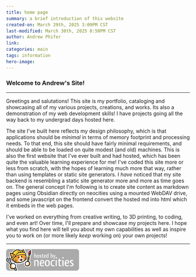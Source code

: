 ```yaml
---
title: home page 
summary: a brief introduction of this website
created-on: March 29th, 2025 3:09PM CST
last-modified: March 30th, 2025 8:50PM CST
author: Andrew Phifer
link: 
categories: main
tags: information
hero-image:
---
```



### Welcome to Andrew's Site!

---
Greetings and salutations!  This site is my portfolio, cataloging and showcasing all of my various projects, creations, and works.  Its also a demonstration of my web development skills!  I have projects going all the way back to my undergrad days hosted here.  

The site I've built here reflects my design philosophy, which is that applications should be *minimal* in terms of memory footprint and processing needs.  To that end, this site should have fairly minimal requirements, and should be able to be loaded on quite modest (and old) machines.  This is also the first website that I've ever built and had hosted, which has been quite the valuable learning experience for me!  I've coded this site more or less from scratch, with the hopes of learning much more that way, rather than using templates or static site generators.  I *have* noticed that my site backend is resembling a static site generator more and more as time goes on.  The general concept I'm following is to create site content as markdown pages using Obsidian directly on neocities using a mounted WebDAV drive, and some javascript on the frontend convert the hosted md into html which it embeds in the web pages.

I've worked on everything from creative writing, to 3D printing, to coding, and even art!  Over time, I'll prepare and showcase my projects here.  I hope what you find here will tell you about my own capabilities as well as inspire you to work on (or more likely *keep* working on) your own projects!

---
![hosted by neocities](/neocities.png)